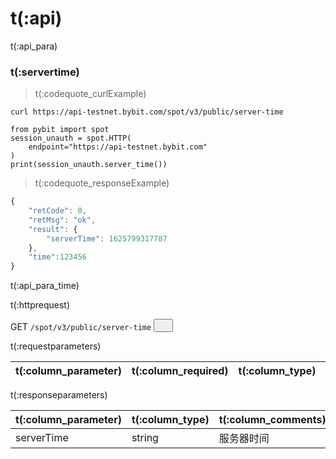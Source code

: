 # t(:api)
t(:api_para)

### t(:servertime)
> t(:codequote_curlExample)

```console
curl https://api-testnet.bybit.com/spot/v3/public/server-time
```

```python--pybit
from pybit import spot
session_unauth = spot.HTTP(
    endpoint="https://api-testnet.bybit.com"
)
print(session_unauth.server_time())
```

> t(:codequote_responseExample)

```javascript
{
    "retCode": 0,
    "retMsg": "ok",
    "result": {
        "serverTime": 1625799317787
    },
    "time":123456
}
```
t(:api_para_time)

<p class="fake_header">t(:httprequest)</p>
GET
<code><span id=vpTime>/spot/v3/public/server-time</span></code>
<button class="clipboard_button" data-clipboard-action="copy" data-clipboard-target="#vpTime"><img src="/images/copy_to_clipboard.png" height=15 width=15></img></button>

<p class="fake_header">t(:requestparameters)</p>

| t(:column_parameter) | t(:column_required) | t(:column_type)  | t(:column_comments) |
|:---------------------|:--------------------|:-----------------|---------------------|

<p class="fake_header">t(:responseparameters)</p>

| t(:column_parameter) | t(:column_type) | t(:column_comments) |
|:---------------------|:----------------|---------------------|
| serverTime           | string          | 服务器时间               |
